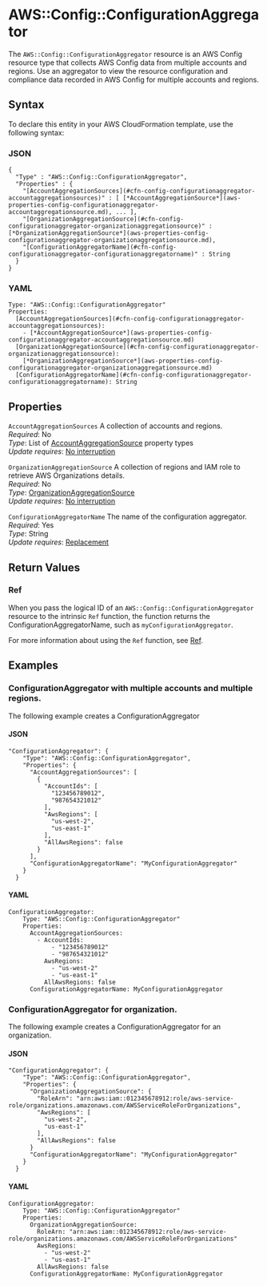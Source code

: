 # AWS::Config::ConfigurationAggregator<a name="aws-resource-config-configurationaggregator"></a>

The `AWS::Config::ConfigurationAggregator` resource is an AWS Config resource type that collects AWS Config data from multiple accounts and regions\. Use an aggregator to view the resource configuration and compliance data recorded in AWS Config for multiple accounts and regions\. 

## Syntax<a name="aws-resource-config-configurationaggregator-syntax"></a>

To declare this entity in your AWS CloudFormation template, use the following syntax:

### JSON<a name="aws-resource-config-configurationaggregator-syntax.json"></a>

```
{
  "Type" : "AWS::Config::ConfigurationAggregator",
  "Properties" : {
    "[AccountAggregationSources](#cfn-config-configurationaggregator-accountaggregationsources)" : [ [*AccountAggregationSource*](aws-properties-config-configurationaggregator-accountaggregationsource.md), ... ],
    "[OrganizationAggregationSource](#cfn-config-configurationaggregator-organizationaggregationsource)" : [*OrganizationAggregationSource*](aws-properties-config-configurationaggregator-organizationaggregationsource.md),
    "[ConfigurationAggregatorName](#cfn-config-configurationaggregator-configurationaggregatorname)" : String
  }
}
```

### YAML<a name="aws-resource-config-configurationaggregator-syntax.yaml"></a>

```
Type: "AWS::Config::ConfigurationAggregator"
Properties:
  [AccountAggregationSources](#cfn-config-configurationaggregator-accountaggregationsources): 
    - [*AccountAggregationSource*](aws-properties-config-configurationaggregator-accountaggregationsource.md)
  [OrganizationAggregationSource](#cfn-config-configurationaggregator-organizationaggregationsource): 
    [*OrganizationAggregationSource*](aws-properties-config-configurationaggregator-organizationaggregationsource.md)
  [ConfigurationAggregatorName](#cfn-config-configurationaggregator-configurationaggregatorname): String
```

## Properties<a name="aws-resource-config-configurationaggregator-properties"></a>

`AccountAggregationSources`  <a name="cfn-config-configurationaggregator-accountaggregationsources"></a>
A collection of accounts and regions\.  
 *Required*: No  
 *Type*: List of [AccountAggregationSource](aws-properties-config-configurationaggregator-accountaggregationsource.md) property types  
 *Update requires*: [No interruption](using-cfn-updating-stacks-update-behaviors.md#update-no-interrupt) 

`OrganizationAggregationSource`  <a name="cfn-config-configurationaggregator-organizationaggregationsource"></a>
A collection of regions and IAM role to retrieve AWS Organizations details\.  
 *Required*: No  
 *Type*: [OrganizationAggregationSource](aws-properties-config-configurationaggregator-organizationaggregationsource.md)   
 *Update requires*: [No interruption](using-cfn-updating-stacks-update-behaviors.md#update-no-interrupt) 

`ConfigurationAggregatorName`  <a name="cfn-config-configurationaggregator-configurationaggregatorname"></a>
The name of the configuration aggregator\.  
 *Required*: Yes  
 *Type*: String  
 *Update requires*: [Replacement](using-cfn-updating-stacks-update-behaviors.md#update-replacement) 

## Return Values<a name="aws-resource-config-configurationaggregator-returnvalues"></a>

### Ref<a name="aws-resource-config-configurationaggregator-ref"></a>

When you pass the logical ID of an `AWS::Config::ConfigurationAggregator` resource to the intrinsic `Ref` function, the function returns the ConfigurationAggregatorName, such as `myConfigurationAggregator`\. 

For more information about using the `Ref` function, see [Ref](intrinsic-function-reference-ref.md)\. 

## Examples<a name="aws-resource-config-configurationaggregator-examples"></a>

### ConfigurationAggregator with multiple accounts and multiple regions\.<a name="aws-resource-config-configurationaggregator-example1"></a>

The following example creates a ConfigurationAggregator 

#### JSON<a name="aws-resource-config-configurationaggregator-example1.json"></a>

```
"ConfigurationAggregator": {
    "Type": "AWS::Config::ConfigurationAggregator",
    "Properties": {
      "AccountAggregationSources": [
        {
          "AccountIds": [
            "123456789012",
            "987654321012"
          ],
          "AwsRegions": [
            "us-west-2",
            "us-east-1"
          ],
          "AllAwsRegions": false
        }
      ],
      "ConfigurationAggregatorName": "MyConfigurationAggregator"
    }
  }
```

#### YAML<a name="aws-resource-config-configurationaggregator-example1.yaml"></a>

```
ConfigurationAggregator: 
    Type: "AWS::Config::ConfigurationAggregator"
    Properties: 
      AccountAggregationSources: 
        - AccountIds: 
            - "123456789012"
            - "987654321012"
          AwsRegions:
            - "us-west-2"
            - "us-east-1"
          AllAwsRegions: false
      ConfigurationAggregatorName: MyConfigurationAggregator
```

### ConfigurationAggregator for organization\.<a name="aws-resource-config-configurationaggregator-example2"></a>

The following example creates a ConfigurationAggregator for an organization\.

#### JSON<a name="aws-resource-config-configurationaggregator-example2.json"></a>

```
"ConfigurationAggregator": {
    "Type": "AWS::Config::ConfigurationAggregator",
    "Properties": {
      "OrganizationAggregationSource": {
        "RoleArn": "arn:aws:iam::012345678912:role/aws-service-role/organizations.amazonaws.com/AWSServiceRoleForOrganizations",
        "AwsRegions": [
          "us-west-2",
          "us-east-1"
        ],
        "AllAwsRegions": false
      }
      "ConfigurationAggregatorName": "MyConfigurationAggregator"
    }
  }
```

#### YAML<a name="aws-resource-config-configurationaggregator-example2.yaml"></a>

```
ConfigurationAggregator: 
    Type: "AWS::Config::ConfigurationAggregator"
    Properties: 
      OrganizationAggregationSource: 
        RoleArn: "arn:aws:iam::012345678912:role/aws-service-role/organizations.amazonaws.com/AWSServiceRoleForOrganizations"
        AwsRegions:
          - "us-west-2"
          - "us-east-1"
        AllAwsRegions: false
      ConfigurationAggregatorName: MyConfigurationAggregator
```